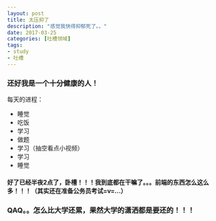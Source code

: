 ```yaml
---
layout: post
title: 太压抑了
description: "感觉我快得抑郁死了。。"
date: 2017-03-25
categories: [吐槽领域]
tags: 
- study
- 吐槽
---
```

### 还好我是一个十分健康的人！
每天的进程：
- 睡觉
- 吃饭
- 学习
- 做题
- 学习（抽空看点小视频）
- 学习
- 睡觉

#### 好了已经半夜2点了，卧槽！！！我到底都在干嘛了。。。前端的东西怎么这么多！！！（其实还在准备公务员考试=v=...）
### QAQ。。怎么比大学还累，果然大学的潇洒都是要还的！！！



